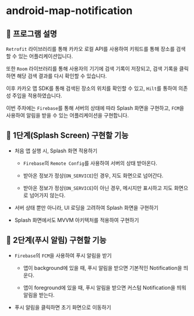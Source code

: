 # android-map-notification

## 📄 프로그램 설명

`Retrofit` 라이브러리를 통해 카카오 로컬 API를 사용하여 키워드를 통해 장소를 검색할 수 있는 어플리케이션입니다.

또한 `Room` 라이브러리를 통해 사용자의 기기에 검색 기록이 저장되고, 검색 기록을 클릭하면 해당 검색 결과를 다시 확인할 수 있습니다.

이후 카카오 맵 SDK를 통해 검색된 장소의 위치를 확인할 수 있고, `Hilt`를 통하여 의존성 주입을 적용하였습니다.

이번 주차에는 `Firebase`를 통해 서버의 상태에 따라 Splash 화면을 구현하고, `FCM`을 사용하여 알림을 받을 수 있는 어플리케이션을 구현합니다.

## 🎯 1단계(Splash Screen) 구현할 기능

- 처음 앱 실행 시, Splash 화면 적용하기

    - `Firebase`의 `Remote Config`를 사용하여 서버의 상태 받아온다.

    - 받아온 정보가 정상(`ON_SERVICE`)인 경우, 지도 화면으로 넘어간다.

    - 받아온 정보가 정상(`ON_SERVICE`)이 아닌 경우, 메시지만 표시하고 지도 화면으로 넘어가지 않는다.

- 서버 상태 뿐만 아니라, UI 로딩을 고려하여 Splash 화면을 구현하기

- Splash 화면에서도 MVVM 아키텍처를 적용하여 구현하기

## 🎯 2단계(푸시 알림) 구현할 기능

- `Firebase`의 `FCM`을 사용하여 푸시 알림을 받기

    - 앱이 background에 있을 때, 푸시 알림을 받으면 기본적인 Notification을 띄운다.
  
    - 앱이 foreground에 있을 때, 푸시 알림을 받으면 커스텀 Notification을 띄워 알림을 받는다.

- 푸시 알림을 클릭하면 초기 화면으로 이동하기